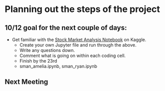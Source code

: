 # Planning out the steps of the project

## 10/12 goal for the next couple of days:
- Get familiar with the [Stock Market Analysis Notebook](https://www.kaggle.com/code/faressayah/stock-market-analysis-prediction-using-lstm/notebook) on Kaggle. 
  - Create your own Jupyter file and run through the above. 
  - Write any questions down.
  - Comment what is going on within each coding cell. 
  - Finish by the 23rd
  - sman_amelia.ipynb, sman_ryan.ipynb

## Next Meeting
